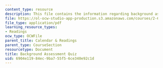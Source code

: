 ```yaml
---
content_type: resource
description: This file contains the information regarding background assessment quiz.
file: https://ol-ocw-studio-app-production.s3.amazonaws.com/courses/2-627-fundamentals-of-photovoltaics-fall-2013/6904e11984ec9ba755f56ce340e92c1d_MIT2_627F13_lec1_survey.pdf
file_type: application/pdf
learning_resource_types:
- Readings
ocw_type: OCWFile
parent_title: Calendar & Readings
parent_type: CourseSection
resourcetype: Document
title: Background Assessment Quiz
uid: 6904e119-84ec-9ba7-55f5-6ce340e92c1d
---
```

